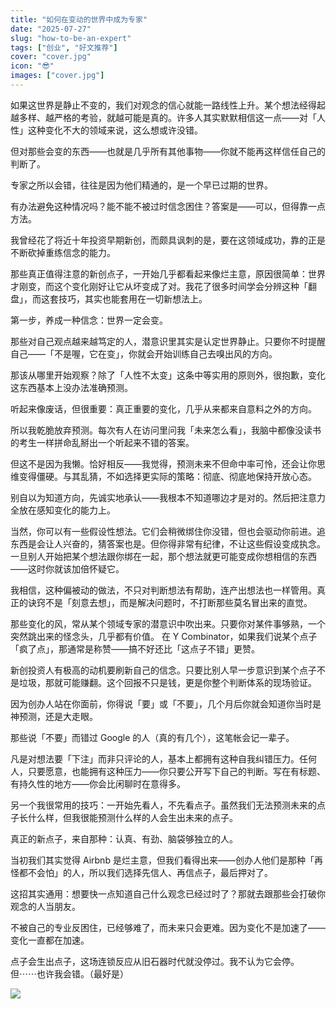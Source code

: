 ```yaml
---
title: "如何在变动的世界中成为专家"
date: "2025-07-27"
slug: "how-to-be-an-expert"
tags: ["创业", "好文推荐"]
cover: "cover.jpg"
icon: "😎"
images: ["cover.jpg"]
---
```

如果这世界是静止不变的，我们对观念的信心就能一路线性上升。某个想法经得起越多样、越严格的考验，就越可能是真的。许多人其实默默相信这一点——对「人性」这种变化不大的领域来说，这么想或许没错。



但对那些会变的东西——也就是几乎所有其他事物——你就不能再这样信任自己的判断了。



专家之所以会错，往往是因为他们精通的，是一个早已过期的世界。



有办法避免这种情况吗？能不能不被过时信念困住？答案是——可以，但得靠一点方法。



我曾经花了将近十年投资早期新创，而颇具讽刺的是，要在这领域成功，靠的正是不断砍掉重练信念的能力。



那些真正值得注意的新创点子，一开始几乎都看起来像烂主意，原因很简单：世界才刚变，而这个变化刚好让它从坏变成了对。我花了很多时间学会分辨这种「翻盘」，而这套技巧，其实也能套用在一切新想法上。



第一步，养成一种信念：世界一定会变。



那些对自己观点越来越笃定的人，潜意识里其实是认定世界静止。只要你不时提醒自己——「不是喔，它在变」，你就会开始训练自己去嗅出风的方向。



那该从哪里开始观察？除了「人性不太变」这条中等实用的原则外，很抱歉，变化这东西基本上没办法准确预测。



听起来像废话，但很重要：真正重要的变化，几乎从来都来自意料之外的方向。



所以我乾脆放弃预测。每次有人在访问里问我「未来怎么看」，我脑中都像没读书的考生一样拼命乱掰出一个听起来不错的答案。



但这不是因为我懒。恰好相反——我觉得，预测未来不但命中率可怜，还会让你思维变得僵硬。与其乱猜，不如选择更实际的策略：彻底、彻底地保持开放心态。



别自以为知道方向，先诚实地承认——我根本不知道哪边才是对的。然后把注意力全放在感知变化的能力上。



当然，你可以有一些假设性想法。它们会稍微绑住你没错，但也会驱动你前进。追东西是会让人兴奋的，猜答案也是。但你得非常有纪律，不让这些假设变成执念。
一旦别人开始把某个想法跟你绑在一起，那个想法就更可能变成你想相信的东西——这时你就该加倍怀疑它。



我相信，这种偏被动的做法，不只对判断想法有帮助，连产出想法也一样管用。真正的诀窍不是「刻意去想」，而是解决问题时，不打断那些莫名冒出来的直觉。



那些变化的风，常从某个领域专家的潜意识中吹出来。只要你对某件事够熟，一个突然跳出来的怪念头，几乎都有价值。
在 Y Combinator，如果我们说某个点子「疯了点」，那通常是称赞——搞不好还比「这点子不错」更赞。



新创投资人有极高的动机要刷新自己的信念。只要比别人早一步意识到某个点子不是垃圾，那就可能赚翻。这个回报不只是钱，更是你整个判断体系的现场验证。



因为创办人站在你面前，你得说「要」或「不要」，几个月后你就会知道你当时是神预测，还是大走眼。



那些说「不要」而错过 Google 的人（真的有几个），这笔帐会记一辈子。



凡是对想法要「下注」而非只评论的人，基本上都拥有这种自我纠错压力。任何人，只要愿意，也能拥有这种压力——你只要公开写下自己的判断。写在有标题、有持久性的地方——你会比闲聊时在意得多。



另一个我很常用的技巧：一开始先看人，不先看点子。虽然我们无法预测未来的点子长什么样，但我很能预测什么样的人会生出未来的点子。



真正的新点子，来自那种：认真、有劲、脑袋够独立的人。



当初我们其实觉得 Airbnb 是烂主意，但我们看得出来——创办人他们是那种「再怪都不会怕」的人，所以我们选择先信人、再信点子，最后押对了。



这招其实通用：想要快一点知道自己什么观念已经过时了？那就去跟那些会打破你观念的人当朋友。



不被自己的专业反困住，已经够难了，而未来只会更难。因为变化不是加速了——变化一直都在加速。



点子会生出点子，这场连锁反应从旧石器时代就没停过。我不认为它会停。
但⋯⋯也许我会错。（最好是）




![](https://prod-files-secure.s3.us-west-2.amazonaws.com/112d0858-5090-4d34-a606-b75eb8d65fd2/46476355-9cf3-4e99-9b7a-3531bc426380/1000202064.png?X-Amz-Algorithm=AWS4-HMAC-SHA256&X-Amz-Content-Sha256=UNSIGNED-PAYLOAD&X-Amz-Credential=ASIAZI2LB466SA4ZSOTR%2F20250729%2Fus-west-2%2Fs3%2Faws4_request&X-Amz-Date=20250729T110430Z&X-Amz-Expires=3600&X-Amz-Security-Token=IQoJb3JpZ2luX2VjEHsaCXVzLXdlc3QtMiJHMEUCIQCn7MYdpeLlDq%2F1uzkYNNtkEPy212dtfB7XEMrpNxOkhQIgXGVBumB1EagB22u7mrOtWJ8CVQ21So%2BDapy5t76p0SwqiAQIpP%2F%2F%2F%2F%2F%2F%2F%2F%2F%2FARAAGgw2Mzc0MjMxODM4MDUiDPwlJO4Yh0FHpCV40CrcA5FhVwggcV71RaJinuvEyy5JULc75PmBYjDYv7KMQBHEj%2BHMt01CD64uhSZVmAcAayxBw62lHunCizjzyMIdnhyVltnqq2OJ9Fr4YcswO65O04OLdL2IvZGhlRLbdug6udwh6OkFoHFZPZiCY15BzLOmfzOEGN3EEBmPJir%2BJ7MyRiHZbyjeBDYYnbsg46hH%2BDeTI7YXvvq4qITQxb7KNthyM6RPxOxWVwhRhYQ14L5kfWJbVjMXCI925yKFE7ZAs6Q1OCyDYkJ8me4qlZRGfgQF%2Fo50TbHPRODyHno7pBWtTPJdypCbZfLMempP%2F2Z0vfrqxomyGQzsJIfq9dZkFzKVsNsG4sKUjE1ba0FtlDOUGSt38TXWgOMAiCaH9MVaZLNjS26FWvGr5ANZBMlhadpITlM32CqPl103aqrgQXnWav9ffJMnaTv0FiA7vQ2U8g7QkQhXv0wmSePO8TY58PHaoMrSH56ElPcgoOOcT7rrVQz%2B8%2BR1V0mb0M1RVvDkTLXylwmihhIspP5opbsYZMII%2Fb%2FiRMDonGK3vYxv2eoI8qLYp4jP3RTeN7VsR6pnXgcJfxxYnoqPlJGuVlZxtCELws7CoiqIyUfwhyNKtbFnolPBjH7KBJ7sDsdJMJLCosQGOqUBqWp7OcBchmDpYJAcujbkVejUBadmmwf0BbdICf7Xx0wkaMKdYJfmxiPnOA5xfZatUQA0RF0EhnSWUHYGRFCHqj%2FK7l%2FT5EIOEONwvgbGzurdcQlDe37BownmbBYA4bjvuTwNwGHEkrMTWcmMZp8%2FFHzDjAKnOJHuJyW27e2nyceK2aOjFxq%2FKBiMTAjTyTuuVkaU28Qt%2BoMH2w3jiuVivv7oglmZ&X-Amz-Signature=c8edaad77283f0cc409cca175cda29e452f014c9c9e3e34f7782cde53f47f97b&X-Amz-SignedHeaders=host&x-amz-checksum-mode=ENABLED&x-id=GetObject)


